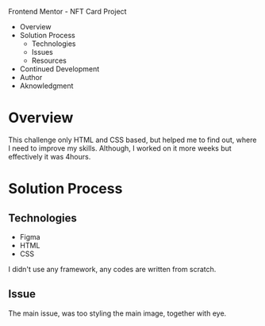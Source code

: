 Frontend Mentor - NFT Card Project

* Overview
* Solution Process
    * Technologies
    * Issues
    * Resources
* Continued Development
* Author
* Aknowledgment


# Overview
This challenge only HTML and CSS based, but helped me to find out,
where I need to improve my skills. Although, I worked on it more weeks
but effectively it was 4hours.

# Solution Process
## Technologies
 * Figma
 * HTML
 * CSS

I didn't use any framework, any codes are written from scratch. 

## Issue
The main issue, was too styling the main image, together with eye.

